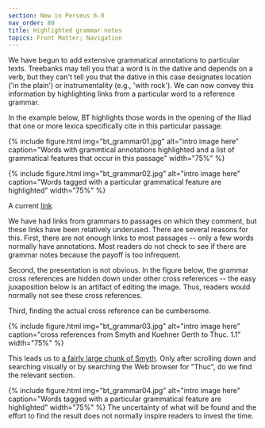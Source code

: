 ```yaml
---
section: New in Perseus 6.0
nav_order: 80
title: Highlighted grammar notes
topics: Front Matter; Navigation
---
```


We have begun to add extensive grammatical annotations to particular texts. Treebanks may tell you that a word is in the dative and depends on a verb, but they can't tell you that the dative in this case
designates location ('in the plain') or instrumentality (e.g., 'with rock'). We can now convey this information by highlighting links from a particular word to
a reference grammar.

In the example below, BT highlights those words in the opening of the Iliad that one or more lexica specifically cite in this particular passage.


{% include figure.html img="bt_grammar01.jpg" alt="intro image here" caption="Words with grammtical annotations highlighted and a list of grammatical features that occur in this passage" width="75%" %}

{% include figure.html img="bt_grammar02.jpg" alt="intro image here" caption="Words tagged with a particular grammatical feature are highlighted" width="75%" %}



A current [link](https://beyond-translation-dev.perseus.org/reader/urn:cts:greekLit:tlg0012.tlg001.perseus-grc2:1.1-1.7?mode=dictionary-entries)

We have had links from grammars to passages on which they comment, but these links have been relatively underused. There are several reasons for this. 
First, there are not enough links to most passages -- only a few words normally have annotations. Most readers do not check to see if there are grammar notes because the payoff is too infrequent.

Second, the presentation is not obvious. In the figure below, the grammar cross references are hidden down under other cross references -- the easy juxaposition below is an artifact of editing the image. Thus, readers would normally not see these cross references.

Third, finding the actual cross reference can be cumbersome.

{% include figure.html img="bt_grammar03.jpg" alt="intro image here" caption="cross references from Smyth and Kuehner Gerth to Thuc. 1.1" width="75%" %}

This leads us to [a fairly large chunk of Smyth]([url](http://www.perseus.tufts.edu/hopper/text?doc=Perseus:text:1999.04.0007:part=4:chapter=40)). Only after scrolling down and searching visually or by searching the Web browser for "Thuc", do we find the relevant section.

{% include figure.html img="bt_grammar04.jpg" alt="intro image here" caption="Words tagged with a particular grammatical feature are highlighted" width="75%" %}
The uncertainty of what will be found and the effort to find the result does not normally inspire readers to invest the time.
